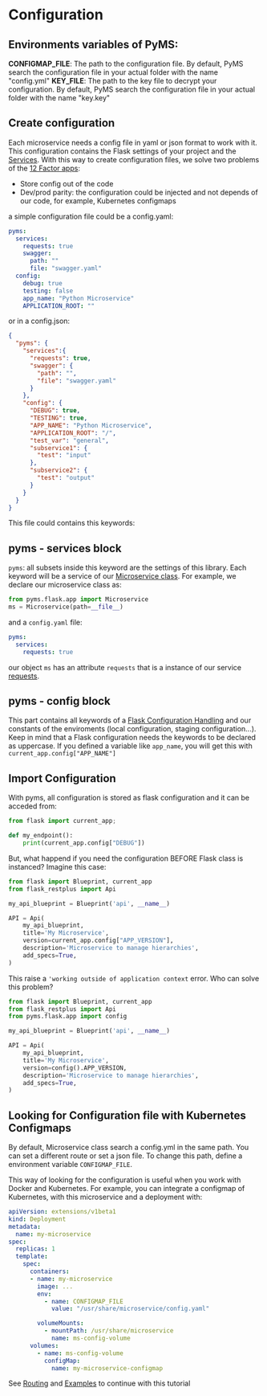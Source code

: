 # Configuration

## Environments variables of PyMS:

**CONFIGMAP_FILE**: The path to the configuration file. By default, PyMS search the configuration file in your
actual folder with the name "config.yml"
**KEY_FILE**: The path to the key file to decrypt your configuration. By default, PyMS search the configuration file in your
actual folder with the name "key.key"

## Create configuration
Each microservice needs a config file in yaml or json format to work with it. This configuration contains
the Flask settings of your project and the [Services](services.md). With this way to create configuration files, we 
solve two problems of the [12 Factor apps](https://12factor.net/):
- Store config out of the code
- Dev/prod parity: the configuration could be injected and not depends of our code, for example, Kubernetes configmaps

a simple configuration file could be a config.yaml:

```yaml
pyms:
  services:
    requests: true
    swagger:
      path: ""
      file: "swagger.yaml"
  config:
    debug: true
    testing: false
    app_name: "Python Microservice"
    APPLICATION_ROOT: ""
```

or in a config.json:

```json
{
  "pyms": {
    "services":{
      "requests": true,
      "swagger": {
        "path": "",
        "file": "swagger.yaml"
      }
    },
    "config": {
      "DEBUG": true,
      "TESTING": true,
      "APP_NAME": "Python Microservice",
      "APPLICATION_ROOT": "/",
      "test_var": "general",
      "subservice1": {
        "test": "input"
      },
      "subservice2": {
        "test": "output"
      }
    }
  }
}
```

This file could contains this keywords:

## pyms - services block

```pyms```: all subsets inside this keyword are the settings of this library. Each keyword will be a service of our
[Microservice class](ms_class.md). For example, we declare our microservice class as:

```python
from pyms.flask.app import Microservice
ms = Microservice(path=__file__)
```
and a `config.yaml` file:

```yaml
pyms:
  services:
    requests: true
```

our object `ms` has an attribute `requests` that is a instance of our service [requests](services.md). 

## pyms - config block
This part contains all keywords of a [Flask Configuration Handling](http://flask.pocoo.org/docs/1.0/config/) and our 
constants of the enviroments (local configuration, staging configuration...). Keep in mind that a Flask configuration needs
the keywords to be declared as uppercase. If you defined a variable like `app_name`, you will get this with 
`current_app.config["APP_NAME"]`


## Import Configuration
With pyms, all configuration is stored as flask configuration and it can be acceded from:

```python
from flask import current_app; 

def my_endpoint():
	print(current_app.config["DEBUG"])
```

But, what happend if you need the configuration BEFORE Flask class is instanced? Imagine this case:

```python
from flask import Blueprint, current_app
from flask_restplus import Api

my_api_blueprint = Blueprint('api', __name__)

API = Api(
    my_api_blueprint,
    title='My Microservice',
    version=current_app.config["APP_VERSION"],
    description='Microservice to manage hierarchies',
    add_specs=True,
)
```

This raise a `'working outside of application context` error. Who can solve this problem?

```python
from flask import Blueprint, current_app
from flask_restplus import Api
from pyms.flask.app import config

my_api_blueprint = Blueprint('api', __name__)

API = Api(
    my_api_blueprint,
    title='My Microservice',
    version=config().APP_VERSION,
    description='Microservice to manage hierarchies',
    add_specs=True,
)
```


## Looking for Configuration file with Kubernetes Configmaps
By default, Microservice class search a config.yml in the same path. You can set a different route or set a json file.
To change this path, define a environment variable `CONFIGMAP_FILE`.

This way of looking for the configuration is useful when you work with Docker and Kubernetes. For example, you can integrate
a configmap of Kubernetes, with this microservice and a deployment with:

```yaml
apiVersion: extensions/v1beta1
kind: Deployment
metadata:
  name: my-microservice
spec:
  replicas: 1
  template:
    spec:
      containers:
      - name: my-microservice
        image: ...
        env:
          - name: CONFIGMAP_FILE
            value: "/usr/share/microservice/config.yaml"

        volumeMounts:
          - mountPath: /usr/share/microservice
            name: ms-config-volume
      volumes:
        - name: ms-config-volume
          configMap:
            name: my-microservice-configmap
```

See [Routing](routing.md) and [Examples](examples.md) to continue with this tutorial